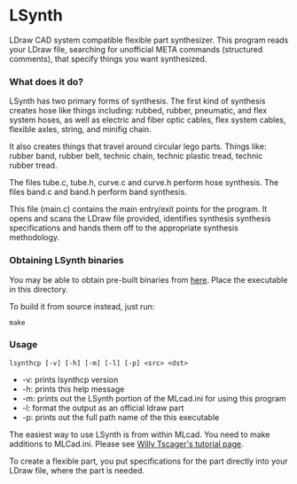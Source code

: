 # LSynth

LDraw CAD system compatible flexible part synthesizer.  This program
reads your LDraw file, searching for unofficial META commands (structured
comments), that specify things you want synthesized.

### What does it do?

LSynth has two primary forms of synthesis.  The first kind of synthesis
creates hose like things including:
    rubbed, rubber, pneumatic, and flex system hoses, as well as electric
    and fiber optic cables, flex system cables, flexible axles, string, and
    minifig chain.

It also creates things that travel around circular lego parts.  Things
like:
    rubber band, rubber belt, technic chain, technic plastic tread, technic
    rubber tread.

The files tube.c, tube.h, curve.c and curve.h perform hose synthesis.
The files band.c and band.h perform band synthesis.

This file (main.c) contains the main entry/exit points for the program.
It opens and scans the LDraw file provided, identifies synthesis
synthesis specifications and hands them off to the appropriate synthesis
methodology.

### Obtaining LSynth binaries

You may be able to obtain pre-built binaries from [here](http://lsynth.sourceforge.net/).
Place the executable in this directory.

To build it from source instead, just run:

```
make
```

### Usage

`lsynthcp [-v] [-h] [-m] [-l] [-p] <src> <dst>`

- -v: prints lsynthcp version
- -h: prints this help message
- -m: prints out the LSynth portion of the MLcad.ini for using this program
- -l: format the output as an official ldraw part
- -p: prints out the full path name of the this executable

The easiest way to use LSynth is from within MLcad.  You need to
make additions to MLCad.ini.  Please see [Willy Tscager's tutorial
page](http://www.holly-wood.it/lsynth-en.html).

To create a flexible part, you put specifications for the part
directly into your LDraw file, where the part is needed.
